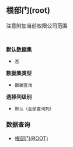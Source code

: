 ## 根部门(root) <!-- {docsify-ignore-all} -->

注意附加当前权限公司范围

<br>
<p class="panel-title"><b>默认数据集</b></p>

* `否`

<p class="panel-title"><b>数据集类型</b></p>

* `数据查询`

<p class="panel-title"><b>选择列级别</b></p>

* `默认（全部查询列）`




### 数据查询
  * [根部门(ROOT)](module/hr/hr_department/query/root)
